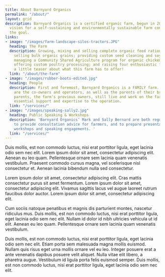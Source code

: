 ```yaml
---
title: About Barnyard Organics
permalink: "/about/"
layout: grid
description: Barnyard Organics is a certified organic farm, begun in 2003, where a
  vision for a self-sustaining and environmentally sustainable farm continues to be
  the goal.
links:
- image: "/images/farm-landscape-silos-tractors.JPG"
  heading: The Farm
  description: Growing, mixing and selling complete organic feed rations for livestock;
    selling bulk organic grains; providing custom seed cleaning and soybean roasting,
    managing a Community Shared Agriculture program for organic chicken and eggs;
    offering custom poultry processing; and raising four enthusiastic farm kids is
    a little teaser about what this farm has to offer!
  link: "/about/the-farm"
- image: "/images/rubber-boots-edited.jpg"
  heading: People
  description: First and foremost, Barnyard Organics is a FAMILY farm.  Mark and Sally
    are the co-owners and operators, as well as the parents of their brood of four.  Mark's
    parents, the farm's previous owners, still live and work on the farm too, providing
    essential support and expertise to the operation.
  link: "/services/"
- image: "/images/speaking-sally2.jpg"
  heading: Public Speaking & Workshops
  description: 'Barnyard Organics’ Mark and Sally Bernard are both regularly asked
    to provide consultation advice for farmers, and to prepare presentations for educational
    workshops and speaking engagements. '
  link: "/services/"
---
```

Duis mollis, est non commodo luctus, nisi erat porttitor ligula, eget lacinia odio sem nec elit. Lorem ipsum dolor sit amet, consectetur adipiscing elit. Aenean eu leo quam. Pellentesque ornare sem lacinia quam venenatis vestibulum. Praesent commodo cursus magna, vel scelerisque nisl consectetur et. Aenean lacinia bibendum nulla sed consectetur.

Lorem ipsum dolor sit amet, consectetur adipiscing elit. Cras mattis consectetur purus sit amet fermentum. Lorem ipsum dolor sit amet, consectetur adipiscing elit. Vivamus sagittis lacus vel augue laoreet rutrum faucibus dolor auctor. Lorem ipsum dolor sit amet, consectetur adipiscing elit.

Cum sociis natoque penatibus et magnis dis parturient montes, nascetur ridiculus mus. Duis mollis, est non commodo luctus, nisi erat porttitor ligula, eget lacinia odio sem nec elit. Nullam id dolor id nibh ultricies vehicula ut id elit. Aenean eu leo quam. Pellentesque ornare sem lacinia quam venenatis vestibulum.

Duis mollis, est non commodo luctus, nisi erat porttitor ligula, eget lacinia odio sem nec elit. Etiam porta sem malesuada magna mollis euismod. Nullam quis risus eget urna mollis ornare vel eu leo. Integer posuere erat a ante venenatis dapibus posuere velit aliquet. Nulla vitae elit libero, a pharetra augue. Vestibulum id ligula porta felis euismod semper. Duis mollis, est non commodo luctus, nisi erat porttitor ligula, eget lacinia odio sem nec elit.
